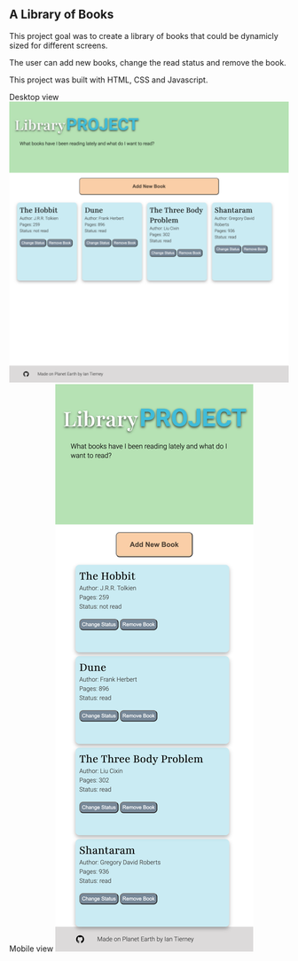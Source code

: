 ## A Library of Books

This project goal was to create a library of books that could be dynamicly sized for different screens. 

The user can add new books, change the read status and remove the book. 

This project was built with HTML, CSS and Javascript.

Desktop view
![Alt text](<images/ss_desktop_Library-project.png>)
Mobile view
![Mobile view screenshot](</images/mobile_ss.png>)

